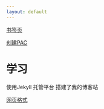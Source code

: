 ```yaml
---
layout: default
---
```


[书签页](https://shuqian.111600.xyz/)

[创建PAC](https://sspac.111600.xyz/)




# 学习

使用Jekyll 托管平台 搭建了我的博客站



[网页格式](./another-page.html)


